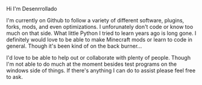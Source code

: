 Hi I'm Desenrrollado

I'm currently on Github to follow a variety of different software, plugins, forks, mods, and even optimizations.
I unforunately don't code or know too much on that side. What little Python I tried to learn years ago is long gone.
I definitely would love to be able to make Minecraft mods or learn to code in general. Though it's been kind of on the back burner...

I'd love to be able to help out or collaborate with plenty of people. Though I'm not able to do much at the moment besides test programs on the windows side of things. If there's anything I can do to assist please feel free to ask.
